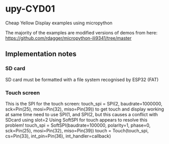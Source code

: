 # upy-CYD01

Cheap Yellow Display examples using micropython

The majority of the examples are modified versions of demos from here:
https://github.com/rdagger/micropython-ili9341/tree/master

## Implementation notes

### SD card

SD card must be formatted with a file system recognised by ESP32 (FAT)

### Touch screen

This is the SPI for the touch screen:
touch_spi = SPI(2, baudrate=1000000, sck=Pin(25), mosi=Pin(32), miso=Pin(39))
to get touch and display working at same time need to use SPI(1, and SPI(2,
but this causes a conflict with SDcard using slot=2
Using SoftSPI for touch appears to resolve this problem!
touch_spi = SoftSPI(baudrate=100000, polarity=1, phase=0, sck=Pin(25), mosi=Pin(32), miso=Pin(39))
touch = Touch(touch_spi, cs=Pin(33), int_pin=Pin(36), int_handler=callback)
